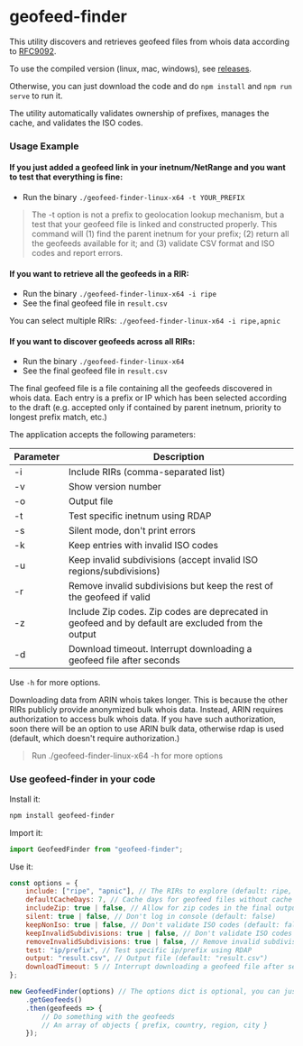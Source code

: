# geofeed-finder

This utility discovers and retrieves geofeed files from whois data according to [RFC9092](https://datatracker.ietf.org/doc/draft-ietf-opsawg-finding-geofeeds/).

To use the compiled version (linux, mac, windows), see [releases](https://github.com/massimocandela/geofeed-finder/releases/).

Otherwise, you can just download the code and do `npm install` and `npm run serve` to run it.

The utility automatically validates ownership of prefixes, manages the cache, and validates the ISO codes.

### Usage Example

#### If you just added a geofeed link in your inetnum/NetRange and you want to test that everything is fine:

* Run the binary `./geofeed-finder-linux-x64 -t YOUR_PREFIX`

> The -t option is not a prefix to geolocation lookup mechanism, but a test that your geofeed file is linked and constructed properly. This command will (1) find the parent inetnum for your prefix; (2) return all the geofeeds available for it; and (3) validate CSV format and ISO codes and report errors.

#### If you want to retrieve all the geofeeds in a RIR:

* Run the binary `./geofeed-finder-linux-x64 -i ripe`
* See the final geofeed file in `result.csv`

You can select multiple RIRs: `./geofeed-finder-linux-x64 -i ripe,apnic`


#### If you want to discover geofeeds across all RIRs:

* Run the binary `./geofeed-finder-linux-x64`
* See the final geofeed file in `result.csv`

The final geofeed file is a file containing all the geofeeds discovered in whois data.
Each entry is a prefix or IP which has been selected according to the draft (e.g. accepted only if contained by parent inetnum, priority to longest prefix match, etc.)

The application accepts the following parameters:

| Parameter| Description  |
|-|-|
|-i| Include RIRs (comma-separated list)| 
|-v| Show version number| 
|-o| Output file | 
|-t| Test specific inetnum using RDAP | 
|-s| Silent mode, don't print errors | 
|-k| Keep entries with invalid ISO codes | 
|-u| Keep invalid subdivisions (accept invalid ISO regions/subdivisions) | 
|-r| Remove invalid subdivisions but keep the rest of the geofeed if valid | 
|-z| Include Zip codes. Zip codes are deprecated in geofeed and by default are excluded from the output | 
|-d| Download timeout. Interrupt downloading a geofeed file after seconds | 

Use `-h` for more options.


Downloading data from ARIN whois takes longer. 
This is because the other RIRs publicly provide anonymized bulk whois data.
Instead, ARIN requires authorization to access bulk whois data. 
If you have such authorization, soon there will be an option to use ARIN bulk data, otherwise rdap is used (default, which doesn't require authorization.)


> Run ./geofeed-finder-linux-x64 -h for more options


### Use geofeed-finder in your code

Install it:

```bash
npm install geofeed-finder
```

Import it:

```js
import GeofeedFinder from "geofeed-finder";
```

Use it:

```js
const options = {
    include: ["ripe", "apnic"], // The RIRs to explore (default: ripe, apnic, lacnic, afrinic, arin),
    defaultCacheDays: 7, // Cache days for geofeed files without cache headers set (default: 7)
    includeZip: true | false, // Allow for zip codes in the final output (default: false)
    silent: true | false, // Don't log in console (default: false)
    keepNonIso: true | false, // Don't validate ISO codes (default: false)
    keepInvalidSubdivisions: true | false, // Don't validate ISO codes of the subdivisions (default: false)
    removeInvalidSubdivisions: true | false, // Remove invalid subdivisions but keep the rest of the geofeed if valid (default: false)
    test: "ip/prefix", // Test specific ip/prefix using RDAP
    output: "result.csv", // Output file (default: "result.csv")
    downloadTimeout: 5 // Interrupt downloading a geofeed file after seconds (default: 10)
};

new GeofeedFinder(options) // The options dict is optional, you can just do new GeofeedFinder()
    .getGeofeeds()
    .then(geofeeds => { 
        // Do something with the geofeeds 
        // An array of objects { prefix, country, region, city }
    });
```



